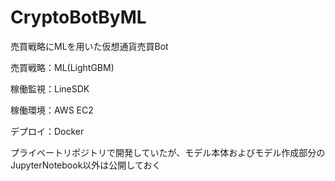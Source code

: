 # CryptoBotByML
売買戦略にMLを用いた仮想通貨売買Bot

売買戦略：ML(LightGBM)

稼働監視：LineSDK

稼働環境：AWS EC2

デプロイ：Docker

プライベートリポジトリで開発していたが、モデル本体およびモデル作成部分のJupyterNotebook以外は公開しておく
